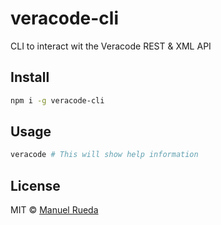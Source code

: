 # veracode-cli
CLI to interact wit the Veracode REST &amp; XML API

## Install

```bash
npm i -g veracode-cli
```

## Usage

```bash
veracode # This will show help information
```

## License

MIT © [Manuel Rueda](https://manrueda.dev)